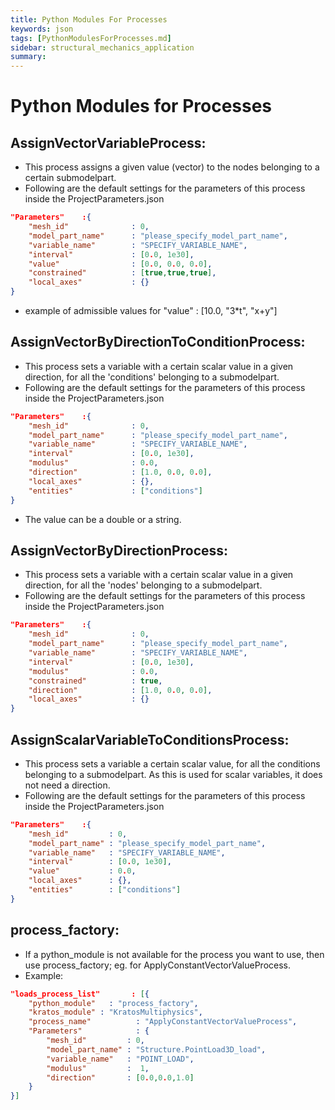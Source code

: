 ```yaml
---
title: Python Modules For Processes
keywords: json
tags: [PythonModulesForProcesses.md]
sidebar: structural_mechanics_application
summary:
---
```

# Python Modules for Processes

## AssignVectorVariableProcess:
- This process assigns a given value (vector) to the nodes belonging to a certain submodelpart.
- Following are the default settings for the parameters of this process inside the ProjectParameters.json

```json
"Parameters"    :{
    "mesh_id"              : 0,
    "model_part_name"      : "please_specify_model_part_name",
    "variable_name"        : "SPECIFY_VARIABLE_NAME",
    "interval"             : [0.0, 1e30],
    "value"                : [0.0, 0.0, 0.0],
    "constrained"          : [true,true,true],
    "local_axes"           : {}
}
```
- example of admissible values for "value" : [10.0, "3*t", "x+y"]

## AssignVectorByDirectionToConditionProcess:
- This process sets a variable with a certain scalar value in a given direction, for all the 'conditions' belonging to a submodelpart.
- Following are the default settings for the parameters of this process inside the ProjectParameters.json

```json
"Parameters"    :{
    "mesh_id"              : 0,
    "model_part_name"      : "please_specify_model_part_name",
    "variable_name"        : "SPECIFY_VARIABLE_NAME",
    "interval"             : [0.0, 1e30],
    "modulus"              : 0.0,
    "direction"            : [1.0, 0.0, 0.0],
    "local_axes"           : {},
    "entities"             : ["conditions"]
}
```
- The value can be a double or a string.

## AssignVectorByDirectionProcess:
- This process sets a variable with a certain scalar value in a given direction, for all the 'nodes' belonging to a submodelpart.
- Following are the default settings for the parameters of this process inside the ProjectParameters.json

```json
"Parameters"    :{
    "mesh_id"              : 0,
    "model_part_name"      : "please_specify_model_part_name",
    "variable_name"        : "SPECIFY_VARIABLE_NAME",
    "interval"             : [0.0, 1e30],
    "modulus"              : 0.0,
    "constrained"          : true,
    "direction"            : [1.0, 0.0, 0.0],
    "local_axes"           : {}
}
```

## AssignScalarVariableToConditionsProcess:
- This process sets a variable a certain scalar value, for all the conditions belonging to a submodelpart. As this is used for scalar variables, it does not need a direction.
- Following are the default settings for the parameters of this process inside the ProjectParameters.json

```json
"Parameters"    :{
    "mesh_id"         : 0,
    "model_part_name" : "please_specify_model_part_name",
    "variable_name"   : "SPECIFY_VARIABLE_NAME",
    "interval"        : [0.0, 1e30],
    "value"           : 0.0,
    "local_axes"      : {},
    "entities"        : ["conditions"]
}
```

## process_factory:
- If a python_module is not available for the process you want to use, then use process_factory; eg. for ApplyConstantVectorValueProcess.
- Example:

```json
"loads_process_list"       : [{
    "python_module"   : "process_factory",
    "kratos_module" : "KratosMultiphysics",
    "process_name"          : "ApplyConstantVectorValueProcess",
    "Parameters"            : {
        "mesh_id"         : 0,
        "model_part_name" : "Structure.PointLoad3D_load",
        "variable_name"   : "POINT_LOAD",
        "modulus"         :  1,
        "direction"       : [0.0,0.0,1.0]
    }
}]
```